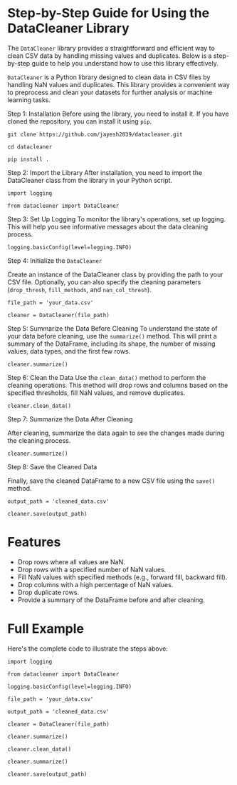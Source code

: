 # Step-by-Step Guide for Using the DataCleaner Library

The `DataCleaner` library provides a straightforward and efficient way to clean CSV data by handling missing values and duplicates. Below is a step-by-step guide to help you understand how to use this library effectively.

`DataCleaner` is a Python library designed to clean data in CSV files by handling NaN values and duplicates. This library provides a convenient way to preprocess and clean your datasets for further analysis or machine learning tasks.


Step 1: Installation
Before using the library, you need to install it. If you have cloned the repository, you can install it using `pip`.

`git clone https://github.com/jayesh2039/datacleaner.git`

`cd datacleaner`

`pip install .`

Step 2: Import the Library
After installation, you need to import the DataCleaner class from the library in your Python script.

`import logging`

`from datacleaner import DataCleaner`

Step 3: Set Up Logging
To monitor the library's operations, set up logging. This will help you see informative messages about the data cleaning process.

`logging.basicConfig(level=logging.INFO)`

Step 4: Initialize the `DataCleaner`

Create an instance of the DataCleaner class by providing the path to your CSV file. Optionally, you can also specify the cleaning parameters (`drop_thresh`, `fill_methods`, and `nan_col_thresh`).

`file_path = 'your_data.csv'`

`cleaner = DataCleaner(file_path)`

Step 5: Summarize the Data Before Cleaning
To understand the state of your data before cleaning, use the `summarize()` method. This will print a summary of the DataFrame, including its shape, the number of missing values, data types, and the first few rows.

`cleaner.summarize()`

Step 6: Clean the Data
Use the `clean_data()` method to perform the cleaning operations. This method will drop rows and columns based on the specified thresholds, fill NaN values, and remove duplicates.

`cleaner.clean_data()`

Step 7: Summarize the Data After Cleaning

After cleaning, summarize the data again to see the changes made during the cleaning process.

`cleaner.summarize()`

Step 8: Save the Cleaned Data

Finally, save the cleaned DataFrame to a new CSV file using the `save()` method.

`output_path = 'cleaned_data.csv'`

`cleaner.save(output_path)`

# Features

- Drop rows where all values are NaN.
- Drop rows with a specified number of NaN values.
- Fill NaN values with specified methods (e.g., forward fill, backward fill).
- Drop columns with a high percentage of NaN values.
- Drop duplicate rows.
- Provide a summary of the DataFrame before and after cleaning.

# Full Example

Here's the complete code to illustrate the steps above:

`import logging`

`from datacleaner import DataCleaner`

`logging.basicConfig(level=logging.INFO)`

`file_path = 'your_data.csv'`

`output_path = 'cleaned_data.csv'`

`cleaner = DataCleaner(file_path)`

`cleaner.summarize()`

`cleaner.clean_data()`

`cleaner.summarize()`

`cleaner.save(output_path)`


